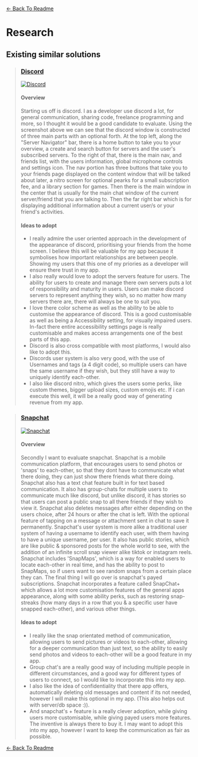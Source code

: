 ﻿[<- Back To Readme](https://github.com/WolfDen133/NEA-Docs/)
 # Research

## Existing similar solutions

> ### [Discord](https://discord.com/)
> [![Discord](https://i.imgur.com/NrDFX2I.png)](https://www.discord.com/)
> 
> #### Overview
> Starting us off is discord. I as a developer use discord a lot, for general communication, sharing code, freelance programming and more, so I thought it would be a good candidate to evaluate.
> Using the screenshot above we can see that the discord window is constructed of three main parts with an optional forth.
> At the top left, along the "Server Navigator" bar, there is a home button to take you to your overview, a create and search button for servers and the user's subscribed servers.
> To the right of that, there is the main nav, and friends list, with the users information, global microphone controls and settings icon.
> The nav portion has three buttons that take you to your friends page displayed on the content window that will be talked about later, a nitro screen for optional pearks for a small subscription fee, and a library section for games.
> Then there is the main window in the center that is usually for the main chat window of the current server/friend that you are talking to.
> Then the far right bar which is for displaying additional information about a current user/s or your friend's activities.
> 
> #### Ideas to adopt
> - I really admire the user oriented approach in the development of the appearance of discord, prioritising your friends from the home screen. I believe this will be valuable for my app because it symbolises how important relationships are between people. Showing my users that this one of my priories as a developer will ensure there trust in my app.
> - I also really would love to adopt the servers feature for users. The ability for users to create and manage there own servers puts a lot of responsibility and maturity in users. Users can make discord servers to represent anything they wish, so no matter how many servers there are, there will always be one to suit you.
> - I love there color scheme as well as the ability to be able to customise the appearance of discord. This is a good customisable as well as being a Accessibility setting, for visually impaired users. In-fact there entire accessibility settings page is really customisable and makes access arrangements one of the best parts of this app.
> - Discord is also cross compatible with most platforms, I would also like to adopt this.
> - Discords user system is also very good, with the use of Usernames and tags (a 4 digit code), so multiple users can have the same username if they wish, but they still have a way to uniquely identify each-other.
> - I also like discord nitro, which gives the users some perks, like custom themes, bigger upload sizes, custom emojis etc. If i can execute this well, it will be a really good way of generating revenue from my app.

> ### [Snapchat](https://snapchat.com/)
> [![Snapchat](https://i.imgur.com/o8Vyx1Z.png)](https://snapchat.com/)
> 
> #### Overview
> Secondly I want to evaluate snapchat. Snapchat is a mobile communication platform, that encourages users to send photos or 'snaps' to each-other, so that they dont have to communicate what there doing, they can just show there friends what there doing. Snapchat also has a text chat feature built in for text based communication. It also has group-chats for multiple users to communicate much like discord, but unlike discord, it has stories so that users can post a public snap to all there friends if they wish to view it.
> Snapchat also deletes messages after either depending on the users choice, after 24 hours or after the chat is left. With the optional feature of tapping on a message or attachment sent in chat to save it permanently. Snapchat's user system is more alike a traditional user system of having a username to identify each user, with them having to have a unique username, per user. It also has public stories, which are like public & sponsored posts for the whole world to see, with the addition of an infinite scroll snap viewer alike tiktok or instagram reels.
> Snapchat includes 'SnapMaps', which is a way for enabled users to locate each-other in real time, and has the ability to post to SnapMaps, so if users want to see random snaps from a certain place they can. The final thing I will go over is snapchat's payed subscriptions. Snapchat incorporates a feature called SnapChat+ which allows a lot more customisation features of the general apps appearance, along with some ability perks, such as restoring snap-streaks (how many days in a row that you & a specific user have snapped each-other), and various other things.
> 
> #### Ideas to adopt
> - I really like the snap orientated method of communication, allowing users to send pictures or videos to each-other, allowing for a deeper communication than just text, so the ability to easily send photos and videos to each-other will be a good feature in my app.
> - Group chat's are a really good way of including multiple people in different circumstances, and a good way for different types of users to connect, so I would like to incorporate this into my app. 
> - I also like the idea of confidentiality that there app offers, automatically deleting old messages and content if its not needed, however I will make this optional in my app. (This also helps out with server/db space :)).
> - And snapchat's + feature is a really clever adoption, while giving users more customisable, while giving payed users more features. The inventive is always there to buy it. I may want to adopt this into my app, however I want to keep the communication as fair as possible.

[<- Back To Readme](https://github.com/WolfDen133/NEA-Docs/)
